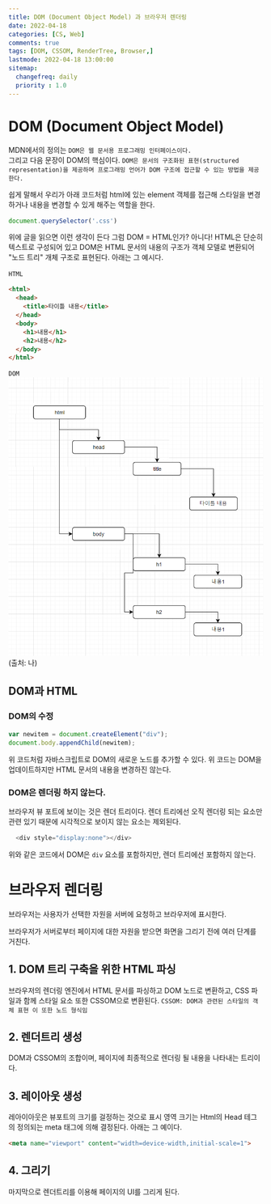 ```yaml
---
title: DOM (Document Object Model) 과 브라우저 렌더링
date: 2022-04-18
categories: [CS, Web]
comments: true
tags: [DOM, CSSOM, RenderTree, Browser,]
lastmode: 2022-04-18 13:00:00
sitemap:
  changefreq: daily
  priority : 1.0
---
```


# DOM (Document Object Model)
MDN에서의 정의는 ```DOM은 웹 문서용 프로그래밍 인터페이스이다.```  
그리고 다음 문장이 DOM의 핵심이다.
```DOM은 문서의 구조화된 표현(structured representation)을 제공하며 프로그래밍 언어가 DOM 구조에 접근할 수 있는 방법을 제공한다.```

쉽게 말해서 우리가 아래 코드처럼 html에 있는 element 객체를 접근해 스타일을 변경하거나 내용을 변경할 수 있게 해주는 역할을 한다.
``` javascript
document.querySelector('.css')
```
위에 글을 읽으면 이런 생각이 든다 그럼 DOM = HTML인가?
아니다! HTML은 단순히 텍스트로 구성되어 있고 DOM은 HTML 문서의 내용의 구조가 객체 모델로 변환되어 "노드 트리" 개체 구조로 표현된다.
아래는 그 예시다.

`HTML`
```html
<html>
  <head>
    <title>타이틀 내용</title>
  </head>
  <body>
    <h1>내용</h1>
    <h2>내용</h2>
  </body>
</html>
```
`DOM`
!["DOM 노드트리"](/assets/img/post/DOM.png)
(출처: 나)

## DOM과 HTML
### DOM의 수정
``` javascript
var newitem = document.createElement("div");
document.body.appendChild(newitem);
```
위 코드처럼 자바스크립트로 DOM의 새로운 노드를 추가할 수 있다.
위 코드는 DOM을 업데이트하지만 HTML 문서의 내용을 변경하진 않는다.

### DOM은 렌더링 하지 않는다.
브라우저 뷰 포트에 보이는 것은 렌더 트리이다.
렌더 트리에선 오직 렌더링 되는 요소만 관련 있기 때문에 시각적으로 보이지 않는 요소는 제외된다.

``` javascript
  <div style="display:none"></div>
```
위와 같은 코드에서 DOM은 `div` 요소를 포함하지만, 렌더 트리에선 포함하지 않는다.

# 브라우저 렌더링
브라우저는 사용자가 선택한 자원을 서버에 요청하고 브라우저에 표시한다.

브라우저가 서버로부터 페이지에 대한 자원을 받으면 화면을 그리기 전에 여러 단계를 거친다.

## 1. DOM 트리 구축을 위한 HTML 파싱
브라우저의 렌더링 엔진에서 HTML 문서를 파싱하고
DOM 노드로 변환하고, CSS 파일과 함께 스타일 요소 또한 CSSOM으로 변환된다.
`CSSOM: DOM과 관련된 스타일의 객체 표현 이 또한 노드 형식임` 

## 2. 렌더트리 생성
DOM과 CSSOM의 조합이며, 페이지에 최종적으로 렌더링 될 내용을 나타내는 트리이다.

## 3. 레이아웃 생성
레아이아웃은 뷰포트의 크기를 걸정하는 것으로 표시 영역 크기는 Html의 Head 테그의 정의되는 meta 태그에 의해 결정된다.
아래는 그 예이다.
```html
<meta name="viewport" content="width=device-width,initial-scale=1">
```

## 4. 그리기
마지막으로 렌더트리를 이용해 페이지의 UI를 그리게 된다.